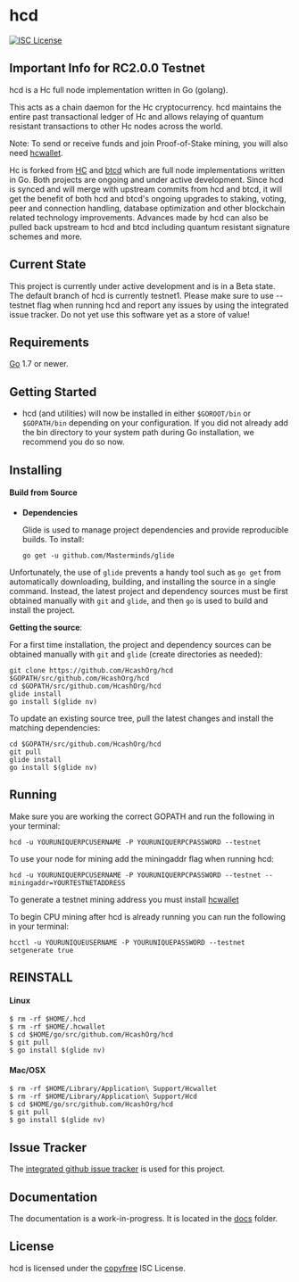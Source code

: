 hcd
====

[![ISC License](http://img.shields.io/badge/license-ISC-blue.svg)](http://copyfree.org)

## Important Info for RC2.0.0 Testnet
hcd is a Hc full node implementation written in Go (golang).

This acts as a chain daemon for the Hc cryptocurrency.
hcd maintains the entire past transactional ledger of Hc and allows
 relaying of quantum resistant transactions to other Hc nodes across the world.

Note: To send or receive funds and join Proof-of-Stake mining, you will also need
[hcwallet](https://github.com/HcashOrg/hcwallet).

Hc is forked from [HC](https://github.com/HcashOrg) and [btcd](https://github.com/btcsuite/btcd) which are full node implementations written in Go. Both projects are ongoing and under active development. Since hcd is synced and will merge with upstream commits from hcd and btcd, it will get the benefit of both hcd and btcd's ongoing upgrades to staking, voting, peer and connection handling, database optimization and other blockchain related technology improvements. Advances made by hcd can also be pulled back upstream to hcd and btcd including quantum resistant signature schemes and more.

## Current State
This project is currently under active development and is in a Beta state. The default branch of hcd is currently testnet1. Please make sure to use --testnet flag when running hcd and report any issues by using the integrated issue tracker. Do not yet use this software yet as a store of value!

## Requirements

[Go](http://golang.org) 1.7 or newer.

## Getting Started

- hcd (and utilities) will now be installed in either ```$GOROOT/bin``` or
  ```$GOPATH/bin``` depending on your configuration.  If you did not already
  add the bin directory to your system path during Go installation, we
  recommend you do so now.

## Installing

#### Build from Source

- **Dependencies**

  Glide is used to manage project dependencies and provide reproducible builds.
  To install:

  `go get -u github.com/Masterminds/glide`

Unfortunately, the use of `glide` prevents a handy tool such as `go get` from
automatically downloading, building, and installing the source in a single
command.  Instead, the latest project and dependency sources must be first
obtained manually with `git` and `glide`, and then `go` is used to build and
install the project.

**Getting the source**:

For a first time installation, the project and dependency sources can be
obtained manually with `git` and `glide` (create directories as needed):

```
git clone https://github.com/HcashOrg/hcd $GOPATH/src/github.com/HcashOrg/hcd
cd $GOPATH/src/github.com/HcashOrg/hcd
glide install
go install $(glide nv)
```

To update an existing source tree, pull the latest changes and install the
matching dependencies:

```
cd $GOPATH/src/github.com/HcashOrg/hcd
git pull
glide install
go install $(glide nv)
```

## Running

Make sure you are working the correct GOPATH and run the following in your terminal:

```
hcd -u YOURUNIQUERPCUSERNAME -P YOURUNIQUERPCPASSWORD --testnet
```

To use your node for mining add the miningaddr flag when running hcd:

```
hcd -u YOURUNIQUERPCUSERNAME -P YOURUNIQUERPCPASSWORD --testnet --miningaddr=YOURTESTNETADDRESS
```

To generate a testnet mining address you must install [hcwallet](https://github.com/HcashOrg/hcwallet)

To begin CPU mining after hcd is already running you can run the following in your terminal:

```
hcctl -u YOURUNIQUEUSERNAME -P YOURUNIQUEPASSWORD --testnet setgenerate true
```

## REINSTALL

#### Linux

```
$ rm -rf $HOME/.hcd
$ rm -rf $HOME/.hcwallet
$ cd $HOME/go/src/github.com/HcashOrg/hcd
$ git pull
$ go install $(glide nv)
```

#### Mac/OSX
```
$ rm -rf $HOME/Library/Application\ Support/Hcwallet
$ rm -rf $HOME/Library/Application\ Support/Hcd
$ cd $HOME/go/src/github.com/HcashOrg/hcd
$ git pull
$ go install $(glide nv)
```

## Issue Tracker

The [integrated github issue tracker](https://github.com/HcashOrg/hcd/issues)
is used for this project.

## Documentation

The documentation is a work-in-progress.  It is located in the [docs](https://github.com/HcashOrg/hcd/tree/master/docs) folder.

## License

hcd is licensed under the [copyfree](http://copyfree.org) ISC License.
